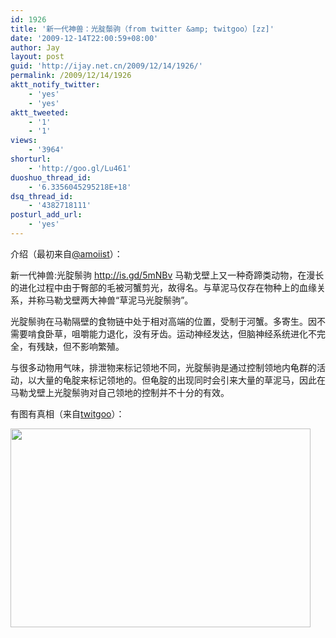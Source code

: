 ```yaml
---
id: 1926
title: '新一代神兽：光腚鬃驹（from twitter &amp; twitgoo）[zz]'
date: '2009-12-14T22:00:59+08:00'
author: Jay
layout: post
guid: 'http://ijay.net.cn/2009/12/14/1926/'
permalink: /2009/12/14/1926
aktt_notify_twitter:
    - 'yes'
    - 'yes'
aktt_tweeted:
    - '1'
    - '1'
views:
    - '3964'
shorturl:
    - 'http://goo.gl/Lu461'
duoshuo_thread_id:
    - '6.3356045295218E+18'
dsq_thread_id:
    - '4382718111'
posturl_add_url:
    - 'yes'
---
```


介绍（最初来自<a href="https://mobile.twitter.com/amoiist" target="_blank">@amoiist</a>）：

新一代神兽:光腚鬃驹 <a href="http://www.google.com" target="_blank">http://is.gd/5mNBv</a> 马勒戈壁上又一种奇蹄类动物，在漫长的进化过程中由于臀部的毛被河蟹剪光，故得名。与草泥马仅存在物种上的血缘关系，并称马勒戈壁两大神兽“草泥马光腚鬃驹”。

光腚鬃驹在马勒隔壁的食物链中处于相对高端的位置，受制于河蟹。多寄生。因不需要啃食卧草，咀嚼能力退化，没有牙齿。运动神经发达，但脑神经系统进化不完全，有残缺，但不影响繁殖。

与很多动物用气味，排泄物来标记领地不同，光腚鬃驹是通过控制领地内龟群的活动，以大量的龟腚来标记领地的。但龟腚的出现同时会引来大量的草泥马，因此在马勒戈壁上光腚鬃驹对自己领地的控制并不十分的有效。

有图有真相（来自<a href="http://twitgoo.com/5z4g8" target="_blank">twitgoo</a>）：<a href="http://www.jayxu.com/log/wp-content/uploads/2009/12/71u6ar.jpg"></a>

<a href="http://www.jayxu.com/log/wp-content/uploads/2009/12/71u6ar.jpg"><img class="alignnone size-medium wp-image-1925" title="71u6ar.jpg" src="http://www.jayxu.com/log/wp-content/uploads/2009/12/71u6ar.jpg" alt="" width="480" height="318" /></a>